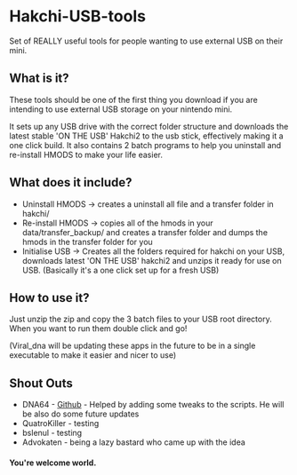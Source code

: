 # Hakchi-USB-tools
Set of REALLY useful tools for people wanting to use external USB on their mini.

## What is it?

These tools should be one of the first thing you download if you are intending to use external USB storage on your nintendo mini.

It sets up any USB drive with the correct folder structure and downloads the latest stable 'ON THE USB' Hakchi2 to the usb stick, effectively making it a one click build. It also contains 2 batch programs to help you uninstall and re-install HMODS to make your life easier.

## What does it include?
 - Uninstall HMODS -> creates a uninstall all file and a transfer folder in hakchi/
 - Re-install HMODS -> copies all of the hmods in your data/transfer_backup/ and creates a transfer folder and dumps the hmods in the transfer folder for you
 - Initialise USB -> Creates all the folders required for hakchi on your USB, downloads latest 'ON THE USB' hakchi2 and unzips it ready for use on USB. (Basically it's a one click set up for a fresh USB)

## How to use it?
Just unzip the zip and copy the 3 batch files to your USB root directory. When you want to run them double click and go!

(Viral_dna will be updating these apps in the future to be in a single executable to make it easier and nicer to use)

## Shout Outs
 - DNA64 - [Github](https://github.com/dna64) - Helped by adding some tweaks to the scripts. He will be also do some future updates 
 - QuatroKiller - testing
 - bslenul - testing
 - Advokaten - being a lazy bastard who came up with the idea


#### You're welcome world.
